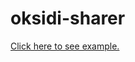 # oksidi-sharer

[Click here to see example.](https://ciantic.github.io/oksidi-sharer-preact/dist/index.html)
